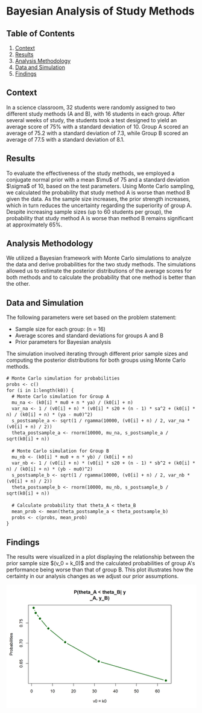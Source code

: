 # Bayesian Analysis of Study Methods 
  
## Table of Contents  
1. [Context](#context)
2. [Results](#results)
3. [Analysis Methodology](#analysis-methodology)
4. [Data and Simulation](#data-and-simulation)
5. [Findings](#findings)

## Context
In a science classroom, 32 students were randomly assigned to two different study methods (A and B), with 16 students in each group. After several weeks of study, the students took a test designed to yield an average score of 75% with a standard deviation of 10. Group A scored an average of 75.2 with a standard deviation of 7.3, while Group B scored an average of 77.5 with a standard deviation of 8.1.

## Results
To evaluate the effectiveness of the study methods, we employed a conjugate normal prior with a mean $\mu\$ of 75 and a standard deviation $\sigma\$ of 10, based on the test parameters. Using Monte Carlo sampling, we calculated the probability that study method A is worse than method B given the data. As the sample size increases, the prior strength increases, which in turn reduces the uncertainty regarding the superiority of group A. Despite increasing sample sizes (up to 60 students per group), the probability that study method A is worse than method B remains significant at approximately 65%.

## Analysis Methodology
We utilized a Bayesian framework with Monte Carlo simulations to analyze the data and derive probabilities for the two study methods. The simulations allowed us to estimate the posterior distributions of the average scores for both methods and to calculate the probability that one method is better than the other.

## Data and Simulation
The following parameters were set based on the problem statement:
- Sample size for each group: \(n = 16\)
- Average scores and standard deviations for groups A and B
- Prior parameters for Bayesian analysis

The simulation involved iterating through different prior sample sizes and computing the posterior distributions for both groups using Monte Carlo methods.

```{r}
# Monte Carlo simulation for probabilities
probs <- c()
for (i in 1:length(k0)) {
  # Monte Carlo simulation for Group A
  mu_na <- (k0[i] * mu0 + n * ya) / (k0[i] + n)
  var_na <- 1 / (v0[i] + n) * (v0[i] * s20 + (n - 1) * sa^2 + (k0[i] * n) / (k0[i] + n) * (ya - mu0)^2)
  s_postsample_a <- sqrt(1 / rgamma(10000, (v0[i] + n) / 2, var_na * (v0[i] + n) / 2))
  theta_postsample_a <- rnorm(10000, mu_na, s_postsample_a / sqrt(k0[i] + n))

  # Monte Carlo simulation for Group B
  mu_nb <- (k0[i] * mu0 + n * yb) / (k0[i] + n)
  var_nb <- 1 / (v0[i] + n) * (v0[i] * s20 + (n - 1) * sb^2 + (k0[i] * n) / (k0[i] + n) * (yb - mu0)^2)
  s_postsample_b <- sqrt(1 / rgamma(10000, (v0[i] + n) / 2, var_nb * (v0[i] + n) / 2))
  theta_postsample_b <- rnorm(10000, mu_nb, s_postsample_b / sqrt(k0[i] + n))

  # Calculate probability that theta_A < theta_B
  mean_prob <- mean(theta_postsample_a < theta_postsample_b)
  probs <- c(probs, mean_prob)
}
```

## Findings
The results were visualized in a plot displaying the relationship between the prior sample size $\(v_0 = k_0)\$ and the calculated probabilities of group A's performance being worse than that of group B. This plot illustrates how the certainty in our analysis changes as we adjust our prior assumptions.

<img src="https://raw.githubusercontent.com/RoryQo/R-Study-Method/main/Graph1.jpg" alt="Graph 1" width="700px" />


